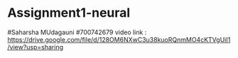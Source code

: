 # Assignment1-neural
#Saharsha MUdagauni
#700742679
video link : https://drive.google.com/file/d/128OM6NXwC3u38kuoRQnmMO4cKTVgUiI1/view?usp=sharing
